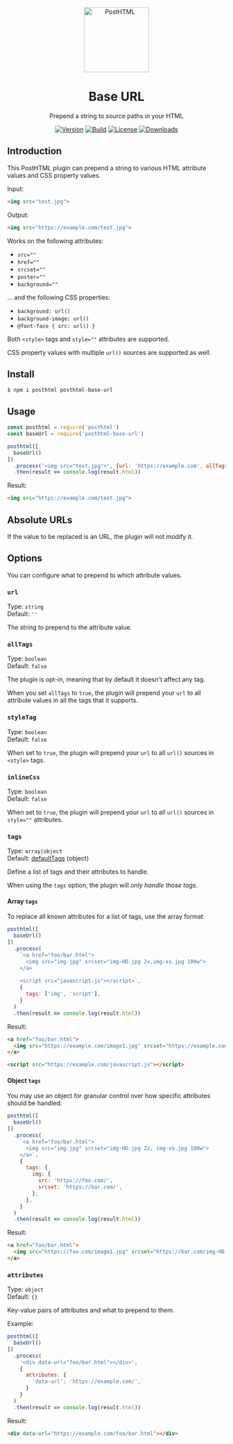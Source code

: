 <div align="center">
  <img width="150" height="150" alt="PostHTML" src="https://posthtml.github.io/posthtml/logo.svg">
  <h1>Base URL</h1>
  <p>Prepend a string to source paths in your HTML</p>

  [![Version][npm-version-shield]][npm]
  [![Build][github-ci-shield]][github-ci]
  [![License][license-shield]][license]
  [![Downloads][npm-stats-shield]][npm-stats]
</div>

## Introduction

This PostHTML plugin can prepend a string to various HTML attribute values and CSS property values.

Input:

```html
<img src="test.jpg">
```

Output:

```html
<img src="https://example.com/test.jpg">
```

Works on the following attributes:

- `src=""`
- `href=""`
- `srcset=""`
- `poster=""`
- `background=""`

... and the following CSS properties:

- `background: url()`
- `background-image: url()`
- `@font-face { src: url() }`

Both `<style>` tags and `style=""` attributes are supported.

CSS property values with multiple `url()` sources are supported as well.

## Install

```
$ npm i posthtml posthtml-base-url
```

## Usage

```js
const posthtml = require('posthtml')
const baseUrl = require('posthtml-base-url')

posthtml([
  baseUrl()
])
  .process('<img src="test.jpg">', {url: 'https://example.com', allTags: true})
  .then(result => console.log(result.html))
```

Result:

```html
<img src="https://example.com/test.jpg">
```

## Absolute URLs

If the value to be replaced is an URL, the plugin will not modify it.

## Options

You can configure what to prepend to which attribute values.

### `url`

Type: `string`\
Default: `''`

The string to prepend to the attribute value.

### `allTags`

Type: `boolean`\
Default: `false`

The plugin is opt-in, meaning that by default it doesn't affect any tag.

When you set `allTags` to `true`, the plugin will prepend your `url` to all attribute values in all the tags that it supports.

### `styleTag`

Type: `boolean`\
Default: `false`

When set to `true`, the plugin will prepend your `url` to all `url()` sources in `<style>` tags.

### `inlineCss`

Type: `boolean`\
Default: `false`

When set to `true`, the plugin will prepend your `url` to all `url()` sources in `style=""` attributes.

### `tags`

Type: `array|object`\
Default: [defaultTags](./lib/index.js) (object)

Define a list of tags and their attributes to handle.

When using the `tags` option, the plugin will _only handle those tags_.

#### Array `tags`

To replace all known attributes for a list of tags, use the array format:

```js
posthtml([
  baseUrl()
])
  .process(
    `<a href="foo/bar.html">
      <img src="img.jpg" srcset="img-HD.jpg 2x,img-xs.jpg 100w">
    </a>
    
    <script src="javascript.js"></script>`, 
    {
      tags: ['img', 'script'],
    }
  )
  .then(result => console.log(result.html))
```

Result:

```html
<a href="foo/bar.html">
  <img src="https://example.com/image1.jpg" srcset="https://example.com/image1-HD.jpg 2x, https://example.com/image1-phone.jpg 100w">
</a>

<script src="https://example.com/javascript.js"></script>
```

#### Object `tags`

You may use an object for granular control over how specific attributes should be handled:

```js
posthtml([
  baseUrl()
])
  .process(
    `<a href="foo/bar.html">
      <img src="img.jpg" srcset="img-HD.jpg 2x, img-xs.jpg 100w">
    </a>`, 
    {
      tags: {
        img: {
          src: 'https://foo.com/',
          srcset: 'https://bar.com/',
        },
      },
    }
  )
  .then(result => console.log(result.html))
```

Result:

```html
<a href="foo/bar.html">
  <img src="https://foo.com/image1.jpg" srcset="https://bar.com/img-HD.jpg 2x, https://bar.com/img-xs.jpg 100w">
</a>
```

### `attributes`

Type: `object`\
Default: `{}`

Key-value pairs of attributes and what to prepend to them.

Example:

```js
posthtml([
  baseUrl()
])
  .process(
    '<div data-url="foo/bar.html"></div>', 
    {
      attributes: {
        'data-url': 'https://example.com/',
      }
    }
  )
  .then(result => console.log(result.html))
```

Result:

```html
<div data-url="https://example.com/foo/bar.html"></div>
```

[npm]: https://www.npmjs.com/package/posthtml-base-url
[npm-version-shield]: https://img.shields.io/npm/v/posthtml-base-url.svg
[npm-stats]: http://npm-stat.com/charts.html?package=posthtml-base-url
[npm-stats-shield]: https://img.shields.io/npm/dt/posthtml-base-url.svg
[github-ci]: https://github.com/posthtml/posthtml-base-url/actions/workflows/nodejs.yml
[github-ci-shield]: https://github.com/posthtml/posthtml-base-url/actions/workflows/nodejs.yml/badge.svg
[license]: ./license
[license-shield]: https://img.shields.io/npm/l/posthtml-base-url.svg
